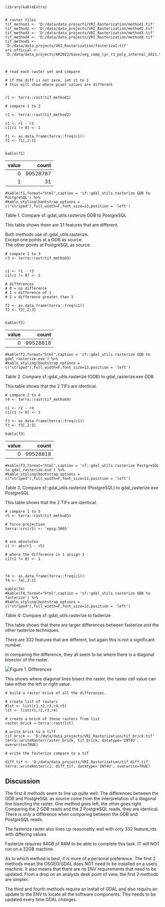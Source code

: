     library(kableExtra)


    # raster files
    tif_method1 <- 'D:/data/data_projects/VRI_Rasterization/method1.tif'
    tif_method2 <- 'D:/data/data_projects/VRI_Rasterization/method2.tif'
    tif_method3 <- 'D:/data/data_projects/VRI_Rasterization/method3.tif'
    tif_method4 <- 'D:/data/data_projects/VRI_Rasterization/method4.tif'
    tif_method5 <- 'D:/data/data_projects/VRI_Rasterization/fasterize2.tif'
    vri_official <- 'D:/data/data_projects/AR2022/base/veg_comp_lyr_r1_poly_internal_2021.tif'



    # read each raster set and compare

    # if the diff is not zero, set it to 1
    # this will show where pixel values are different


    r1 <- terra::rast(tif_method1)

    # compare 1 to 2

    r2 <- terra::rast(tif_method2)

    c1 <- r1 - r2
    c1[c1 != 0] <- 1

    f1 <- as.data.frame(terra::freq(c1))
    f1 <- f1[,2:3]


    kable(f1)

<table>
<thead>
<tr>
<th style="text-align:right;">
value
</th>
<th style="text-align:right;">
count
</th>
</tr>
</thead>
<tbody>
<tr>
<td style="text-align:right;">
0
</td>
<td style="text-align:right;">
99528787
</td>
</tr>
<tr>
<td style="text-align:right;">
1
</td>
<td style="text-align:right;">
31
</td>
</tr>
</tbody>
</table>

    #kable(f1,format="html",caption = 'sf::gdal_utils.rasterize GDB to PostgreSQL') %>%
    #kable_styling(bootstrap_options = c("striped"),full_width=F,font_size=13,position = 'left')

Table 1. Compare sf::gdal\_utils.rasterize GDB to PostgreSQL

This table shows there are 31 features that are different.

Both methods use sf::gdal\_utils.rasterize.  
Except one points at a GDB as source.  
The other points at PostgreSQL as source.

    # compare 1 to 3
    r3 <- terra::rast(tif_method3)


    c1 <- r1 - r3
    c1[c1 != 0] <- 1

    # differences
    # 0 = no difference
    # 1 = difference of 1
    # 2 = difference greater than 1

    f2 <- as.data.frame(terra::freq(c1))
    f2 <- f2[,2:3]


    kable(f2)

<table>
<thead>
<tr>
<th style="text-align:right;">
value
</th>
<th style="text-align:right;">
count
</th>
</tr>
</thead>
<tbody>
<tr>
<td style="text-align:right;">
0
</td>
<td style="text-align:right;">
99528818
</td>
</tr>
</tbody>
</table>

    #kable(f2,format="html",caption = 'sf::gdal_utils.rasterize GDB to gdal_rasterize.exe') %>%
    #kable_styling(bootstrap_options = c("striped"),full_width=F,font_size=13,position = 'left')

Table 2. Compare sf::gdal\_utils.rasterize (GDB) to gdal\_rasterize.exe
GDB

This table shows that the 2 TIFs are identical.

    # compare 2 to 4
    r4 <- terra::rast(tif_method4)

    c1 <- r2 - r4
    c1[c1 != 0] <- 1

    f3 <- as.data.frame(terra::freq(c1))
    f3 <- f3[,2:3]

    kable(f3)

<table>
<thead>
<tr>
<th style="text-align:right;">
value
</th>
<th style="text-align:right;">
count
</th>
</tr>
</thead>
<tbody>
<tr>
<td style="text-align:right;">
0
</td>
<td style="text-align:right;">
99528818
</td>
</tr>
</tbody>
</table>

    #kable(f3,format="html",caption = 'sf::gdal_utils.rasterize PostgreSQL to gdal_rasterize.exe') %>%
    #kable_styling(bootstrap_options = c("striped"),full_width=F,font_size=13,position = 'left')

Table 3. Compare sf::gdal\_utils.rasterize (PostgreSQL) to
gdal\_rasterize.exe PostgreSQL

This table shows that the 2 TIFs are identical.

    # compare 1 to 5
    r5 <- terra::rast(tif_method5)

    # force projection
    terra::crs(r5) <- 'epsg:3005'


    # use absolutes
    c1 <- abs(r1 - r5)

    # where the difference is 1 assign 2
    c1[c1 != 0] <- 1



    f4 <- as.data.frame(terra::freq(c1))
    f4 <- f4[,2:3]

    kable(f4)
    #kable(f4,format="html",caption = 'sf::gdal_utils.rasterize GDB to fasterize') %>%
    #kable_styling(bootstrap_options = c("striped"),full_width=F,font_size=13,position = 'left')

Table 4: Compare sf::gdal\_utils.rasterize to fasterize

This table shows that there are larger differences between fasterize and
the other rasterize techniques.

There are 332 features that are different, but again this is not a
significant number.

In comparing the difference, they all seem to be where there is a
diagonal bisector of the raster.

![Figure 1.
Differences](D:/data/GitManagedProjects/FAIB_PSPL/Rasterize_methods/Fasterize_vs_gdal_util.png)

This shows where diagonal lines bisect the raster, the raster cell value
can take either the left or right value.

    # build a raster brick of all the differences.

    # create list of rasters
    #lst <- list(r1,r2,r3,r4,r5)
    lst <- list(r1,r2,r3,r4)

    # create a brick of these rasters from list
    raster_brick <-terra::rast(lst)

    # write brick to a tiff
    tif_brick <- 'D:/data/data_projects/VRI_Rasterization/tif_brick.tif'
    terra::writeRaster(raster_brick, tif_brick, datatype='INT4U', overwrite=TRUE)

    # write the fasterize compare to a tif

    diff_tif <- 'D:/data/data_projects/VRI_Rasterization/tif_diff.tif'
    terra::writeRaster(c1, diff_tif, datatype='INT4U', overwrite=TRUE)

## Discussion

The first 4 methods seem to line up quite well. The differences between
the GDB and PostgreSQL as source come from the interpretation of a
diagonal line bisecting the raster. One method goes left, the other goes
right. Comparing the 2 GDB reads and the 2 PostgreSQL reads, they are
identical. There is only a difference when comparing between the GDB and
PostgreSQL reads.

The fasterize raster also lines up reasonably well with only 332
feature\_ids with differing values.

Fasterize requires 64GB of RAM to be able to complete this task. IT will
NOT run on a 32GB machine.

As to which method is best, it is more of a personal preference. The
first 2 methods mean the OSGEO/GDAL does NOT need to be installed on a
users machine. It also means that there are no ENV requirements that
need to be updated. From a drop on an analysts desk point of view, the
first 2 methods are simpler.

The third and fourth methods require an install of GDAL and also require
an update to the ENV to locate all the software components. This needs
to be updated every time GDAL changes.
